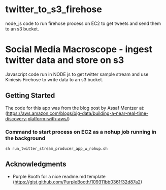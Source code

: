 # twitter_to_s3_firehose
node_js code to run firehose process on EC2 to get tweets and send them to an s3 bucket.
# Social Media Macroscope - ingest twitter data and store on s3

Javascript code run in NODE js to get twitter sample stream and use Kiniesis Firehose to write data to an s3 bucket.

## Getting Started

The code for this app was from the blog post by Assaf Mentzer at: (https://aws.amazon.com/blogs/big-data/building-a-near-real-time-discovery-platform-with-aws/)

### Command to start process on EC2 as a nohup job running in the background

```
sh run_twitter_stream_producer_app_w_nohup.sh
```

## Acknowledgments

* Purple Booth for a nice readme.md template (https://gist.github.com/PurpleBooth/109311bb0361f32d87a2)

